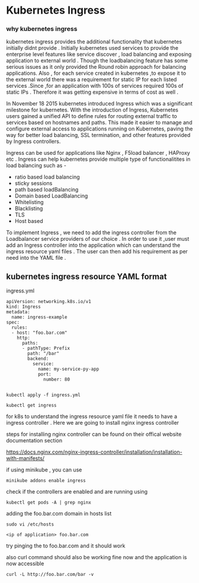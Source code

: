 # Kubernetes Ingress

### why kubernetes ingress

kubernetes ingress provides the additional functionality that kubernetes initially didnt provide . Initially kubernetes used services to provide the enterprise level features like service discover , load balancing and exposing application to external world . Though the loadbalancing feature has some serious issues as it only provided the Round robin approach for balancing applications. Also , for each service created in kubernetes ,to expose it to the external world there was a requirement for static IP for each listed services .Since ,for an application with 100s of services required 100s of static IPs . Therefore it was getting expensive in terms of cost as well . 

In November 18 2015  kubernetes introduced Ingress which was a significant milestone for kubernetes. With the introduction of Ingress, Kubernetes users gained a unified API to define rules for routing external traffic to services based on hostnames and paths. This made it easier to manage and configure external access to applications running on Kubernetes, paving the way for better load balancing, SSL termination, and other features provided by Ingress controllers. 

Ingress can be used for applications like Nginx , F5load balancer , HAProxy etc . Ingress can help kubernetes provide multiple type of functionalitites in load balancing such as -

- ratio based load balancing
- sticky sessions
- path based loadBalancing
- Domain based LoadBalancing
- Whitelisting
- Blacklisting
- TLS
- Host based 

To implement Ingress , we need to add the ingress controller from the Loadbalancer service providers of our choice . In order to use it ,user must add an Ingress controller into the application which can understand the ingress resource yaml files . The user can then add his requirement as per need into the YAML file .


## kubernetes ingress resource YAML format

ingress.yml
```
apiVersion: networking.k8s.io/v1
kind: Ingress
metadata:
  name: ingress-example
spec:
  rules:
  - host: "foo.bar.com"
    http:
      paths:
      - pathType: Prefix
        path: "/bar"
        backend:
          service:
            name: my-service-py-app
            port:
              number: 80
  
```
```
kubectl apply -f ingress.yml
```
```
kubectl get ingress
```

for k8s to understand the ingress resource yaml file it needs to have a ingress controller . Here we are going to install nginx ingress controller 

steps for installing nginx controller can be found on their offical website documentation section

https://docs.nginx.com/nginx-ingress-controller/installation/installation-with-manifests/


if using minikube , you can use 
```
minikube addons enable ingress
```
check if the controllers are enabled and are running using

```
kubectl get pods -A | grep nginx
```

adding the foo.bar.com domain in hosts list 
```
sudo vi /etc/hosts
```        
```
<ip of application> foo.bar.com
```
try pinging the to foo.bar.com and it should work 

also curl command should also be working fine now and the application is now accessible

```
curl -L http://foo.bar.com/bar -v
```




